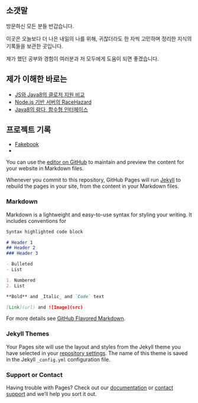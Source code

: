 ## 소갯말
방문하신 모든 분들 반갑습니다. 

이곳은 오늘보다 더 나은 내일의 나를 위해, 귀찮더라도 한 자씩 고민하며 정리한 지식의 기록들을 보관한 곳입니다.

제가 했던 공부와 경험이 여러분과 저 모두에게 도움이 되면 좋겠습니다. 

## 제가 이해한 바로는
- [JS와 Java8의 클로저 지원 비교](./asiunderstand/JS와_Java8의_클로저_지원_비교)
- [Node.js 기반 서버의 RaceHazard](./asiunderstand/Nodejs_기반_서버의_RaceHazard)
- [Java8의 람다, 함수형 인터페이스](./asiunderstand/Java8의_람다_함수형인터페이스)

## 프로젝트 기록
- [Fakebook](https://jinkyuhan.github.io/projects/Fakebook)
- 



You can use the [editor on GitHub](https://github.com/jinkyuhan/blog/edit/gh-pages/index.md) to maintain and preview the content for your website in Markdown files.

Whenever you commit to this repository, GitHub Pages will run [Jekyll](https://jekyllrb.com/) to rebuild the pages in your site, from the content in your Markdown files.

### Markdown

Markdown is a lightweight and easy-to-use syntax for styling your writing. It includes conventions for

```markdown
Syntax highlighted code block

# Header 1
## Header 2
### Header 3

- Bulleted
- List

1. Numbered
2. List

**Bold** and _Italic_ and `Code` text

[Link](url) and ![Image](src)
```

For more details see [GitHub Flavored Markdown](https://guides.github.com/features/mastering-markdown/).

### Jekyll Themes

Your Pages site will use the layout and styles from the Jekyll theme you have selected in your [repository settings](https://github.com/jinkyuhan/blog/settings/pages). The name of this theme is saved in the Jekyll `_config.yml` configuration file.

### Support or Contact

Having trouble with Pages? Check out our [documentation](https://docs.github.com/categories/github-pages-basics/) or [contact support](https://support.github.com/contact) and we’ll help you sort it out.
